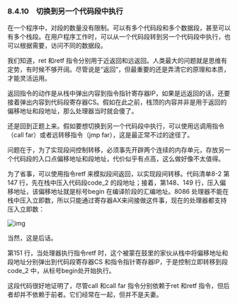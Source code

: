 ### 8.4.10　切换到另一个代码段中执行

在一个程序中，对段的数量没有限制。可以有多个代码段和多个数据段，甚至可以有多个栈段。在用户程序工作时，可以从一个代码段转到另一个代码段中执行，也可以根据需要，访问不同的数据段。

我们知道，ret 和retf 指令分别用于近返回和远返回。人类最大的问题就是思维有定势，有时候不够开阔。尽管说是“返回”，但最重要的还是弄清它的原理和本质，才能灵活运用。

返回指令的动作是从栈中弹出内容到指令指针寄存器IP，如果是远返回的话，还要接着弹出内容到代码段寄存器CS。假如在此之前，栈顶的内容并非是用于返回的偏移地址和段地址，那么处理器当时就会傻了。

还是回到正题上来。假如要想切换到另一个代码段中执行，可以使用远调用指令（call far）或者远转移指令（jmp far），这是最正常不过的途径了。

问题在于，为了实现段间控制转移，必须事先开辟两个连续的内存单元，存放另一个代码段的入口点偏移地址和段地址，代价似乎有点高，这么做好像不太值得。

为了省事，可以使用指令retf 来模拟段间返回，以实现段间转移。代码清单8-2 第147 行，先在栈中压入代码段code_2 的段地址；接着，第148、149 行，压入偏移地址，该偏移地址就是标号begin 在编译阶段的汇编地址。8086 处理器不能在栈中压入立即数，所以只能通过寄存器AX来间接做这件事，现在的处理器都支持压入立即数：

![img](../0-Assets/Epubook/x86汇编语言从实模式到保护模式_李忠_等_Z_Library/images/00328.jpeg)

当然，这是后话。

第151 行，当处理器执行指令retf 时，这个被蒙在鼓里的家伙从栈中将偏移地址和段地址分别弹出到代码段寄存器CS 和指令指针寄存器IP，于是控制立即转移到段code_2 中，从标号begin处开始执行。

这段代码很好地证明了，尽管call 和call far 指令分别依赖于ret 和retf 指令，但后者却并不依赖于前者。它们经常在一起，但并不是夫妻。